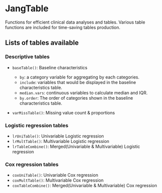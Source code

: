 # JangTable

Functions for efficient clinical data analyses and tables. Various table functions are included for time-saving tables production.

## Lists of tables available

### Descriptive tables
- `baseTable()`: Baseline characteristics 
  - `by`: a category variable for aggregating by each categories.
  - `include`: variables that would be displayed in the baseline characteristics table.
  - `median.vars`: continuous variables to calculate median and IQR.
  - `by.order`: The order of categories shown in the baseline characteristics table.
  
- `varMissTable()`: Missing value count & proportions

### Logistic regression tables
- `lrUniTable()`: Univariable Logistic regression 
- `lrMultTable()`: Multivariable Logistic regression 
- `lrTableCombine()`: Merged(Univariable & Multivariable) Logistic regression

### Cox regression tables
- `coxUniTable()`: Univariable Cox regression 
- `coxMultTable()`: Multivariable Cox regression 
- `coxTableCombine()`: Merged(Univariable & Multivariable) Cox regression

